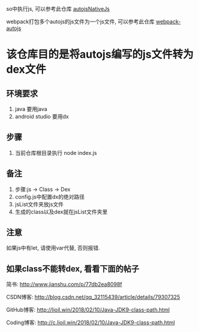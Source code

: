so中执行js, 可以参考此仓库
[autojsNativeJs](https://github.com/snailuncle/autojsNativeJs)

webpack打包多个autojs的js文件为一个js文件, 可以参考此仓库
[webpack-autojs](https://github.com/snailuncle/webpack-autojs)


# 该仓库目的是将autojs编写的js文件转为dex文件


## 环境要求
1. java  要用java
2. android studio  要用dx

## 步骤
1. 当前仓库根目录执行  node index.js

## 备注
1. 步骤:js -> Class -> Dex
2. config.js中配置dx的绝对路径
3. jsList文件夹放js文件
4. 生成的class以及dex就在jsList文件夹里

## 注意
如果js中有let, 请使用var代替, 否则报错.

## 如果class不能转dex, 看看下面的帖子
简书: http://www.jianshu.com/p/77db2ea8098f

CSDN博客: http://blog.csdn.net/qq_32115439/article/details/79307325

GitHub博客: http://lioil.win/2018/02/10/Java-JDK9-class-path.html

Coding博客: http://c.lioil.win/2018/02/10/Java-JDK9-class-path.html
